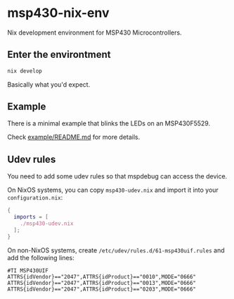 # msp430-nix-env

Nix development environment for MSP430 Microcontrollers.

## Enter the environtment

```sh
nix develop
```

Basically what you'd expect.

## Example

There is a minimal example that blinks the LEDs on an MSP430F5529.

Check [example/README.md](example/README.md) for more details.

## Udev rules

You need to add some udev rules so that mspdebug can access the device.

On NixOS systems, you can copy `msp430-udev.nix` and import it into your `configuration.nix`:

```nix
{
  imports = [
    ./msp430-udev.nix
  ];
}
```

On non-NixOS systems, create `/etc/udev/rules.d/61-msp430uif.rules` and add the following lines:

```plain
#TI MSP430UIF
ATTRS{idVendor}=="2047",ATTRS{idProduct}=="0010",MODE="0666"
ATTRS{idVendor}=="2047",ATTRS{idProduct}=="0013",MODE="0666"
ATTRS{idVendor}=="2047",ATTRS{idProduct}=="0203",MODE="0666"
```
